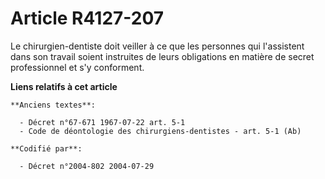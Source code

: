 # Article R4127-207

Le chirurgien-dentiste doit veiller à ce que les personnes qui l'assistent dans son travail soient instruites de leurs
obligations en matière de secret professionnel et s'y conforment.

**Liens relatifs à cet article**

	**Anciens textes**:

	  - Décret n°67-671 1967-07-22 art. 5-1
	  - Code de déontologie des chirurgiens-dentistes - art. 5-1 (Ab)

	**Codifié par**:

	  - Décret n°2004-802 2004-07-29
